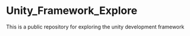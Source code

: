 # Unity_Framework_Explore
This is a public repository for exploring the unity development framework
